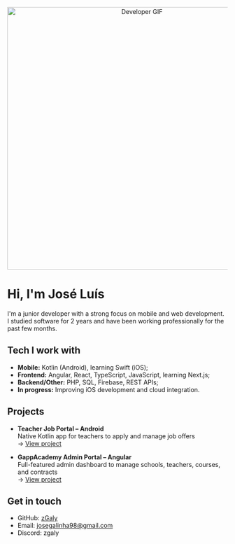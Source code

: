 <p align="center">
  <img src="https://media0.giphy.com/media/v1.Y2lkPTc5MGI3NjExNGNxcmRmaTRmZThlZnI4cDM3aXMzb3JvbHE4aDlzazBuZHJhZWNiayZlcD12MV9pbnRlcm5hbF9naWZfYnlfaWQmY3Q9Zw/9HBduC3ZIgrG8/giphy.gif" width="600" alt="Developer GIF"/>
</p>

# Hi, I'm José Luís

I'm a junior developer with a strong focus on mobile and web development.  
I studied software for 2 years and have been working professionally for the past few months.

## Tech I work with

- **Mobile:** Kotlin (Android), learning Swift (iOS);
- **Frontend:** Angular, React, TypeScript, JavaScript, learning Next.js;
- **Backend/Other:** PHP, SQL, Firebase, REST APIs;
- **In progress:** Improving iOS development and cloud integration.

## Projects

- **Teacher Job Portal – Android**  
  Native Kotlin app for teachers to apply and manage job offers  
  → [View project](https://github.com/zGaly/teacher-job-portal-android)

- **GappAcademy Admin Portal – Angular**  
  Full-featured admin dashboard to manage schools, teachers, courses, and contracts  
  → [View project](https://github.com/zGaly/teacher-job-admin-portal)

## Get in touch

- GitHub: [zGaly](https://github.com/zGaly)
- Email: josegalinha98@gmail.com
- Discord: zgaly
